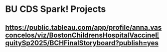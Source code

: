 # BU CDS Spark! Projects
## https://public.tableau.com/app/profile/anna.vasconcelos/viz/BostonChildrensHospitalVaccineEquitySp2025/BCHFinalStoryboard?publish=yes
